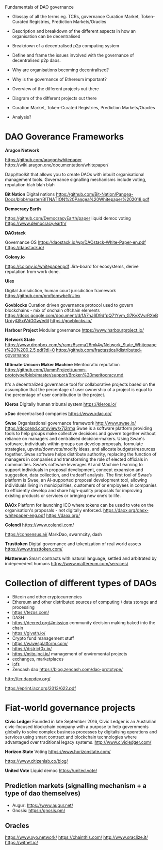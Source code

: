 
Fundamentals of DAO governance
- Glossay of all the terms eg. TCRs, governance Curation Market, Token-Curated Registries, Prediction Markets/Oracles
- Description and breakdown of the different aspects in how an organisation can be decentralised
- Breakdown of a decentralised p2p computing system
- Define and frame the issues involved with the governance of decentralised p2p daos.
- Why are organisations becoming decentralised?
- Why is the governance of Ethereum important?
- Overview of the different projects out there
- Diagram of the different projects out there
- Curation Market, Token-Curated Registries, Prediction Markets/Oracles

- Analysis?

# DAO Goverance Frameworks

**Aragon Network**

https://github.com/aragon/whitepaper
https://wiki.aragon.one/documentation/whitepaper/

Dapp/toolkit that allows you to create DAOs with inbuilt organisational management tools. Governance signalling mechanisms include voting, reputation blah blah blah

**Bit Nation**
Digital nations
https://github.com/Bit-Nation/Pangea-Docs/blob/master/BITNATION%20Pangea%20Whitepaper%202018.pdf

**Democracy Earth**

https://github.com/DemocracyEarth/paper
liquid democ voting
https://www.democracy.earth/

**DAOstack**

Governance OS
https://daostack.io/wp/DAOstack-White-Paper-en.pdf
https://daostack.io/

**Colony.io**

https://colony.io/whitepaper.pdf
Jira-board for ecosystems, derive reputation from work done.

**Ulex**

Digital Jurisdiction, human court jurisdiction framework
https://github.com/proftomwbell/Ulex

**Govblocks**
Curation driven governance protocol used to govern blockchains - mix of onchain offchain elements
https://docs.google.com/document/d/1A7nJ6D9dfpQ71Yym_G7KyXVvrRXeBUrdyjQ5xiVdGGw/edit
https://govblocks.io/

**Harbour Project**
Modular governance
https://www.harbourproject.io/

**Network State**
https://www.dropbox.com/s/ramz8scma26mk4y/Network_State_Whitepaper%20%200.2.5.pdf?dl=0
https://github.com/fractastical/distributed-governance

**Ultimate Unicorn Maker Machine**
Meritocratic reputation
https://github.com/UummProject/uumm-prototype/blob/master/support/Broken%20meritocracy.md

It's a decentralized governance tool for collaborative projects based on the assumption that the percentage of user ownership of a project is equal to the percentage of user contribution to the project.

**Kleros**
Digitally human tribunal system
https://kleros.io/

**xDac**
decentralised companies
https://www.xdac.co/

**Swae**
Organisational governance framework
http://www.swae.io/
https://docsend.com/view/x7j2rma
Swae is a software platform providing tools to help groups make collective decisions and govern together without reliance on managers and centralised decision-makers. Using Swae's software, individuals within groups can develop proposals, formulate strategies, upvote/downvote/modify ideas, and allocate budgets/resources together. Swae software helps distribute authority, replacing the function of managers in companies and transforming the role of elected officials in communities. Swae’s software leverages AI and Machine Learning to support individuals in proposal development, concept expansion and suggestion, data collection, and tradeoff analysis. The first tool of Swae’s platform is Swae, an AI-supported proposal development tool, allowing individuals living in municipalities, customers of or employees in companies to efficiently develop and share high-quality proposals for improving existing products or services or bringing new one’s to life. 

**DAOx**
Platform for launching ICO where tokens can be used to vote on the organisation's proposals - not digitally enforced. 
https://daox.org/daox-whitepaper-eng.pdf
https://daox.org/

**Colendi**
https://www.colendi.com/


https://consensus.ai/
MarkDao, swarmcity, dash

**Trusttoken**
Digital governance and tokenization of real world assets
https://www.trusttoken.com/

**Mattereum**
Smart contracts with natural language, settled and arbitrated by indepenedent humans
https://www.mattereum.com/services/ 

# Collection of different types of DAOs

- Bitcoin and other cryptocurrencies
- Ethereum and other distributed sources of computing / data storage and processing
- https://tezos.com/
- DASH
- https://decred.org/#mission community decision making baked into the chain
- https://giveth.io/
- Crypto fund management stuff
- https://wavesplatform.com/
- https://district0x.io/
- https://mito.ipci.io/ management of enviromental projects
- exchanges, marketplaces
- ipfs
- Zencash dao https://blog.zencash.com/dao-prototype/

http://tcr.dappdev.org/

https://eprint.iacr.org/2013/622.pdf
# Fiat-world governance projects

**Civic Ledger**
Founded in late September 2016, Civic Ledger is an Australian civic-focused blockchain company with a purpose to help governments globally to solve complex business processes by digitalising operations and services using smart contract and blockchain technologies where advantaged over traditional legacy systems.
http://www.civicledger.com/

**Horizon State**
Voting
https://www.horizonstate.com/

https://www.citizenlab.co/blog/

**United Vote**
Liquid democ
https://united.vote/

## Prediction markets (signalling mechanism + a type of dao themselves)
- Augur: https://www.augur.net/
- Gnosis: https://gnosis.pm/

## Oracles
https://www.xyo.network/
https://chainthis.com/
http://www.oraclize.it/
https://witnet.io/

